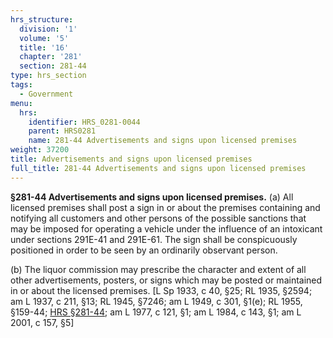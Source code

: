 ```yaml
---
hrs_structure:
  division: '1'
  volume: '5'
  title: '16'
  chapter: '281'
  section: 281-44
type: hrs_section
tags:
  - Government
menu:
  hrs:
    identifier: HRS_0281-0044
    parent: HRS0281
    name: 281-44 Advertisements and signs upon licensed premises
weight: 37200
title: Advertisements and signs upon licensed premises
full_title: 281-44 Advertisements and signs upon licensed premises
---
```

**§281-44 Advertisements and signs upon licensed premises.** (a) All licensed premises shall post a sign in or about the premises containing and notifying all customers and other persons of the possible sanctions that may be imposed for operating a vehicle under the influence of an intoxicant under sections 291E-41 and 291E-61\. The sign shall be conspicuously positioned in order to be seen by an ordinarily observant person.

(b) The liquor commission may prescribe the character and extent of all other advertisements, posters, or signs which may be posted or maintained in or about the licensed premises. [L Sp 1933, c 40, §25; RL 1935, §2594; am L 1937, c 211, §13; RL 1945, §7246; am L 1949, c 301, §1(e); RL 1955, §159-44; [HRS §281-44](/title-16/chapter-281/section-281-44/); am L 1977, c 121, §1; am L 1984, c 143, §1; am L 2001, c 157, §5]